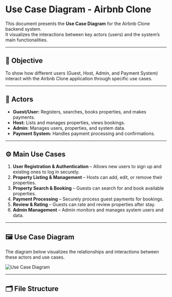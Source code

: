 # Use Case Diagram - Airbnb Clone

This document presents the **Use Case Diagram** for the Airbnb Clone backend system.  
It visualizes the interactions between key actors (users) and the system’s main functionalities.

---

## 🎯 Objective
To show how different users (Guest, Host, Admin, and Payment System) interact with the Airbnb Clone application through specific use cases.

---

## 👥 Actors
- **Guest/User:** Registers, searches, books properties, and makes payments.
- **Host:** Lists and manages properties, views bookings.
- **Admin:** Manages users, properties, and system data.
- **Payment System:** Handles payment processing and confirmations.

---

## ⚙️ Main Use Cases
1. **User Registration & Authentication** – Allows new users to sign up and existing ones to log in securely.  
2. **Property Listing & Management** – Hosts can add, edit, or remove their properties.  
3. **Property Search & Booking** – Guests can search for and book available properties.  
4. **Payment Processing** – Securely process guest payments for bookings.  
5. **Review & Rating** – Guests can rate and review properties after stay.  
6. **Admin Management** – Admin monitors and manages system users and data.

---

## 🖼️ Use Case Diagram

The diagram below visualizes the relationships and interactions between these actors and use cases.

![Use Case Diagram](use-case-diagram.png)

---

## 🗂️ File Structure
